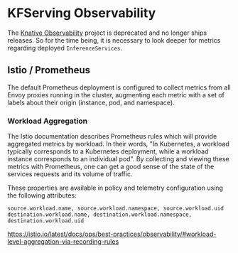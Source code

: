 # KFServing Observability

The [Knative Observability](https://github.com/knative/observability) project is deprecated and no longer ships releases. So for the time being, it is necessary to look deeper for metrics regarding deployed `InferenceServices`.

## Istio / Prometheus

The default Prometheus deployment is configured to collect metrics from all Envoy proxies running in the cluster, augmenting each metric with a set of labels about their origin (instance, pod, and namespace).

### Workload Aggregation

The Istio documentation describes Prometheus rules which will provide aggregated metrics by workload. In their words, "In Kubernetes, a workload typically corresponds to a Kubernetes deployment, while a workload instance corresponds to an individual pod". By collecting and viewing these metrics with Prometheus, one can get a good sense of the state of the services requests and its volume of traffic.

These properties are available in policy and telemetry configuration using the following attributes:

```
source.workload.name, source.workload.namespace, source.workload.uid
destination.workload.name, destination.workload.namespace, destination.workload.uid
```

https://istio.io/latest/docs/ops/best-practices/observability/#workload-level-aggregation-via-recording-rules
